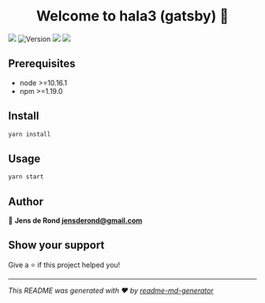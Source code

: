 <h1 align="center">Welcome to hala3 (gatsby) 👋</h1>
<p>
  <img src="https://api.netlify.com/api/v1/badges/3c32db66-b290-4c19-9aa7-7b4150f82ad5/deploy-status" />
  <img alt="Version" src="https://img.shields.io/badge/version-2.0.0-blue.svg?cacheSeconds=2592000" />
  <img src="https://img.shields.io/badge/node-%3E%3D10.16.1-blue.svg" />
  <img src="https://img.shields.io/badge/yarn-%3E%3D1.19.0-blue.svg" />
</p>

## Prerequisites

- node >=10.16.1
- npm >=1.19.0

## Install

```sh
yarn install
```

## Usage

```sh
yarn start
```

## Author

👤 **Jens de Rond <jensderond@gmail.com>**


## Show your support

Give a ⭐️ if this project helped you!

***
_This README was generated with ❤️ by [readme-md-generator](https://github.com/kefranabg/readme-md-generator)_
